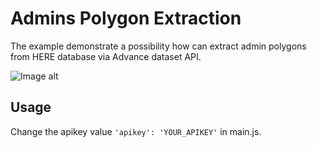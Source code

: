 # Admins Polygon Extraction

The example demonstrate a possibility how can extract admin polygons from HERE database via Advance dataset API.

![Image alt](https://github.com/hererucis/here-location-services-js/blob/master/here-advanced-datasets-examples/_img/admin-polygon-layer.jpg)

## Usage
Change the apikey value ```'apikey': 'YOUR_APIKEY'``` in main.js.
